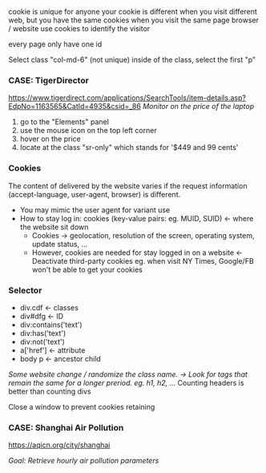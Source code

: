 cookie is unique for anyone
your cookie is different when you visit different web, but you have the same cookies when you visit the same page
browser / website use cookies to identify the visitor

every page only have one id

Select class "col-md-6" (not unique)
  inside of the class, select the first "p"
  
  
### CASE: TigerDirector
https://www.tigerdirect.com/applications/SearchTools/item-details.asp?EdpNo=1163565&CatId=4935&csid=_86
*Monitor on the price of the laptop*
1. go to the "Elements" panel
2. use the mouse icon on the top left corner
3. hover on the price
4. locate at the class "sr-only" which stands for '$449 and 99 cents'


### Cookies
The content of delivered by the website varies if the request information (accept-language, user-agent, browser) is different.
 - You may mimic the user agent for variant use
 - How to stay log in: cookies (key-value pairs: eg. MUID, SUID) <- where the website sit down
      - Cookies -> geolocation, resolution of the screen, operating system, update status, ...
      - However, cookies are needed for stay logged in on a website <- Deactivate third-party cookies
            eg. when visit NY Times, Google/FB won't be able to get your cookies 

### Selector
- div.cdf <- classes
- div#dfg <- ID
- div:contains('text')
- div:has('text')
- div:not('text')
- a['href'] <- attribute
- body p <- ancestor child

*Some website change / randomize the class name. -> Look for tags that remain the same for a longer preriod. eg. h1, h2, ...*
Counting headers is better than counting divs

Close a window to prevent cookies retaining


### CASE: Shanghai Air Pollution
https://aqicn.org/city/shanghai

*Goal: Retrieve hourly air pollution parameters*


